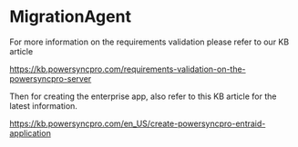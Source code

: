 # MigrationAgent

For more information on the requirements validation please refer to our KB article

https://kb.powersyncpro.com/requirements-validation-on-the-powersyncpro-server

Then for creating the enterprise app, also refer to this KB article for the latest information.

https://kb.powersyncpro.com/en_US/create-powersyncpro-entraid-application
